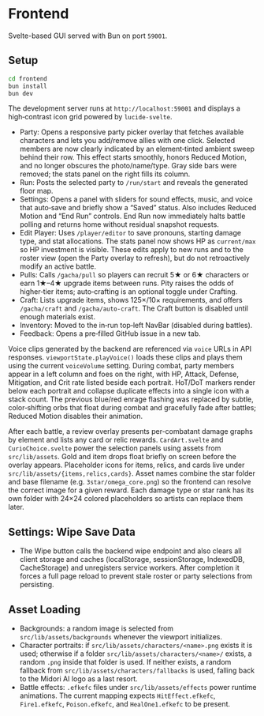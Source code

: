# Frontend

Svelte-based GUI served with Bun on port `59001`.

## Setup

```bash
cd frontend
bun install
bun dev
```

The development server runs at `http://localhost:59001` and displays a
high‑contrast icon grid powered by `lucide-svelte`.

- Party: Opens a responsive party picker overlay that fetches available
  characters and lets you add/remove allies with one click. Selected members
  are now clearly indicated by an element‑tinted ambient sweep behind their
  row. This effect starts smoothly, honors Reduced Motion, and no longer
  obscures the photo/name/type. Gray side bars were removed; the stats panel on
  the right fills its column.
- Run: Posts the selected party to `/run/start` and reveals the generated
  floor map.
- Settings: Opens a panel with sliders for sound effects, music, and voice
  that auto‑save and briefly show a “Saved” status. Also includes Reduced
  Motion and “End Run” controls. End Run now immediately halts battle polling
  and returns home without residual snapshot requests.
- Edit Player: Uses `/player/editor` to save pronouns, starting damage type,
  and stat allocations. The stats panel now shows HP as `current/max` so HP
  investment is visible. These edits apply to new runs and to the roster view
  (open the Party overlay to refresh), but do not retroactively modify an
  active battle.
- Pulls: Calls `/gacha/pull` so players can recruit 5★ or 6★ characters or
  earn 1★–4★ upgrade items between runs. Pity raises the odds of higher‑tier
  items; auto‑crafting is an optional toggle under Crafting.
- Craft: Lists upgrade items, shows 125×/10× requirements, and offers
  `/gacha/craft` and `/gacha/auto-craft`. The Craft button is disabled until
  enough materials exist.
- Inventory: Moved to the in‑run top‑left NavBar (disabled during battles).
- Feedback: Opens a pre‑filled GitHub issue in a new tab.

Voice clips generated by the backend are referenced via `voice` URLs in API
responses. `viewportState.playVoice()` loads these clips and plays them using
the current `voiceVolume` setting.
During combat, party members appear in a left column and foes on the right,
with HP, Attack, Defense, Mitigation, and Crit rate listed beside each
portrait. HoT/DoT markers render below each portrait and collapse duplicate
effects into a single icon with a stack count. The previous blue/red enrage
flashing was replaced by subtle, color‑shifting orbs that float during combat
and gracefully fade after battles; Reduced Motion disables their animation.

After each battle, a review overlay presents per-combatant damage graphs by
element and lists any card or relic rewards. `CardArt.svelte` and
`CurioChoice.svelte` power the selection panels using assets from
`src/lib/assets`. Gold and item drops float briefly on screen before the overlay
appears.
Placeholder icons for items, relics, and cards live under `src/lib/assets/{items,relics,cards}`. Asset names combine the star folder and base filename (e.g. `3star/omega_core.png`) so the frontend can resolve the correct image for a given reward. Each damage type or star rank has its own folder with 24×24 colored placeholders so artists can replace them later.

## Settings: Wipe Save Data
- The Wipe button calls the backend wipe endpoint and also clears all client storage and caches (localStorage, sessionStorage, IndexedDB, CacheStorage) and unregisters service workers. After completion it forces a full page reload to prevent stale roster or party selections from persisting.

## Asset Loading
- Backgrounds: a random image is selected from `src/lib/assets/backgrounds` whenever the viewport initializes.
- Character portraits: if `src/lib/assets/characters/<name>.png` exists it is used; otherwise if a folder `src/lib/assets/characters/<name>/` exists, a random `.png` inside that folder is used. If neither exists, a random fallback from `src/lib/assets/characters/fallbacks` is used, falling back to the Midori AI logo as a last resort.
- Battle effects: `.efkefc` files under `src/lib/assets/effects` power runtime animations. The current mapping expects `HitEffect.efkefc`, `Fire1.efkefc`, `Poison.efkefc`, and `HealOne1.efkefc` to be present.
